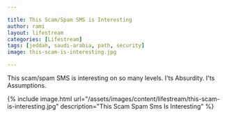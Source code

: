 ```yaml
---

title: This Scam/Spam SMS is Interesting
author: rami
layout: lifestream 
categories: [Lifestream]
tags: [jeddah, saudi-arabia, path, security] 
image: this-scam-is-interesting.jpg

---
```


This scam/spam SMS is interesting on so many levels. I'ts Absurdity. I'ts Assumptions.

{% include image.html url="/assets/images/content/lifestream/this-scam-is-interesting.jpg" description="This Scam Spam Sms Is Interesting" %}
